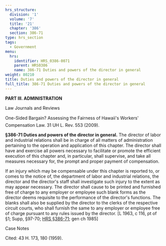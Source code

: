 ```yaml
---
hrs_structure:
  division: '1'
  volume: '7'
  title: '21'
  chapter: '386'
  section: 386-71
type: hrs_section
tags:
  - Government
menu:
  hrs:
    identifier: HRS_0386-0071
    parent: HRS0386
    name: 386-71 Duties and powers of the director in general
weight: 80210
title: Duties and powers of the director in general
full_title: 386-71 Duties and powers of the director in general
---
```

**PART III. ADMINISTRATION**

Law Journals and Reviews

One-Sided Bargain? Assessing the Fairness of Hawaii's Workers' Compensation Law. 31 UH L. Rev. 553 (2009).

**§386-71 Duties and powers of the director in general.** The director of labor and industrial relations shall be in charge of all matters of administration pertaining to the operation and application of this chapter. The director shall have and exercise all powers necessary to facilitate or promote the efficient execution of this chapter and, in particular, shall supervise, and take all measures necessary for, the prompt and proper payment of compensation.

If an injury which may be compensable under this chapter is reported to, or comes to the notice of, the department of labor and industrial relations, the director and the director's staff shall investigate such injury to the extent as may appear necessary. The director shall cause to be printed and furnished free of charge to any employer or employee such blank forms as the director deems requisite to the performance of the director's functions. The blanks shall also be supplied by the director to the clerks of the respective circuit courts, who shall furnish the same to any employer or employee free of charge pursuant to any rules issued by the director. [L 1963, c 116, pt of §1; Supp, §97-70; [HRS §386-71](/title-21/chapter-386/section-386-71/); gen ch 1985]

Case Notes

Cited: 43 H. 173, 180 (1959).